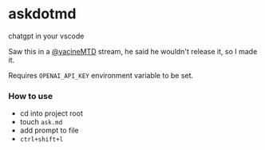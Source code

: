 # askdotmd
 chatgpt in your vscode

Saw this in a [@yacineMTD](twitter.com/yacineMTD) stream, he said he wouldn't release it, so I made it.

Requires `OPENAI_API_KEY` environment variable to be set.

### How to use
- cd into project root
- touch `ask.md`
- add prompt to file
- `ctrl+shift+l`
